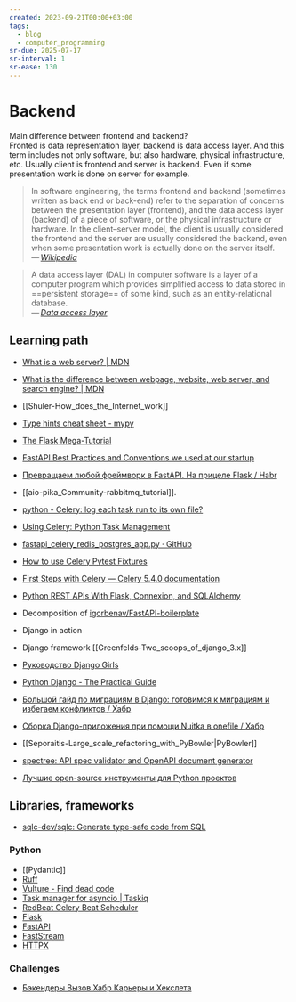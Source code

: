 ```yaml
---
created: 2023-09-21T00:00+03:00
tags:
  - blog
  - computer_programming
sr-due: 2025-07-17
sr-interval: 1
sr-ease: 130
---
```


# Backend

Main difference between frontend and backend?
<br class="f">
Fronted is data representation layer, backend is data access layer. And
this term includes not only software, but also hardware, physical
infrastructure, etc. Usually client is frontend and server is backend. Even
if some presentation work is done on server for example.
> In software engineering, the terms frontend and backend (sometimes
> written as back end or back-end) refer to the separation of concerns
> between the presentation layer (frontend), and the data access layer
> (backend) of a piece of software, or the physical infrastructure or
> hardware. In the client–server model, the client is usually considered
> the frontend and the server are usually considered the backend, even when
> some presentation work is actually done on the server itself.\
> — <cite>[Wikipedia](https://en.wikipedia.org/wiki/Frontend_and_backend)</cite>

> A data access layer (DAL) in computer software is a layer of a computer
> program which provides simplified access to data stored in
> ==persistent storage== of some kind, such as an entity-relational database.\
> — <cite>[Data access layer](https://en.wikipedia.org/wiki/Data_access_layer)</cite>

## Learning path

- [What is a web server? | MDN](https://developer.mozilla.org/en-US/docs/Learn/Common_questions/Web_mechanics/What_is_a_web_server)
- [What is the difference between webpage, website, web server, and search engine? | MDN](https://developer.mozilla.org/en-US/docs/Learn/Common_questions/Web_mechanics/Pages_sites_servers_and_search_engines)
- [[Shuler-How_does_the_Internet_work]]
- [Type hints cheat sheet - mypy](https://mypy.readthedocs.io/en/stable/cheat_sheet_py3.html)
- [The Flask Mega-Tutorial](https://blog.miguelgrinberg.com/post/the-flask-mega-tutorial-part-i-hello-world)
- [FastAPI Best Practices and Conventions we used at our startup](https://github.com/zhanymkanov/fastapi-best-practices)
- [Превращаем любой фреймворк в FastAPI. На прицеле Flask / Habr](https://habr.com/en/articles/748618/)
- [[aio-pika_Community-rabbitmq_tutorial]].
- [python - Celery: log each task run to its own file?](https://stackoverflow.com/questions/25281612/celery-log-each-task-run-to-its-own-file)
- [Using Celery: Python Task Management](https://www.toptal.com/python/orchestrating-celery-python-background-jobs)
- [fastapi_celery_redis_postgres_app.py · GitHub](https://gist.github.com/JacobFV/c9c068f66d371175e5334d1635deaea0)
- [How to use Celery Pytest Fixtures](https://medium.com/@scythargon/how-to-use-celery-pytest-fixtures-for-celery-intergration-testing-6d61c91775d9)
- [First Steps with Celery — Celery 5.4.0 documentation](https://docs.celeryq.dev/en/stable/getting-started/first-steps-with-celery.html)
- [Python REST APIs With Flask, Connexion, and SQLAlchemy](https://realpython.com/flask-connexion-rest-api/)
- Decomposition of [igorbenav/FastAPI-boilerplate](https://github.com/igorbenav/FastAPI-boilerplate)
- Django in action
- Django framework [[Greenfelds-Two_scoops_of_django_3.x]]
- [Руководство Django Girls](https://tutorial.djangogirls.org/ru/)
- [Python Django - The Practical Guide](https://www.udemy.com/course/python-django-the-practical-guide/)
- [Большой гайд по миграциям в Django: готовимся к миграциям и избегаем конфликтов / Хабр](https://habr.com/ru/companies/idaproject/articles/861386/)
- [Сборка Django-приложения при помощи Nuitka в onefile / Хабр](https://habr.com/ru/companies/astralinux/articles/872510/)

- [[Seporaitis-Large_scale_refactoring_with_PyBowler|PyBowler]]
- [spectree: API spec validator and OpenAPI document generator](https://github.com/0b01001001/spectree#flask)
- [Лучшие open-source инструменты для Python проектов](https://habr.com/en/articles/708916/)

## Libraries, frameworks

- [sqlc-dev/sqlc: Generate type-safe code from SQL](https://github.com/sqlc-dev/sqlc)

### Python

- [[Pydantic]]
- [Ruff](https://blog.jerrycodes.com/ruff-the-python-linter/)
- [Vulture - Find dead code](https://pypi.org/project/vulture/)
- [Task manager for asyncio | Taskiq](https://taskiq-python.github.io/)
- [RedBeat Celery Beat Scheduler](https://github.com/sibson/redbeat)
- [Flask](https://flask.palletsprojects.com/en/stable/)
- [FastAPI](https://fastapi.tiangolo.com/learn/)
- [FastStream](https://faststream.airt.ai/latest/faststream)
- [HTTPX](https://www.python-httpx.org/quickstart/)

### Challenges

- [Бэкендеры Вызов Хабр Карьеры и Хекслета](https://drive.google.com/drive/folders/1iW5Fgax0A1DTjt6URUhKYBoZ1A-AAZpZ)
